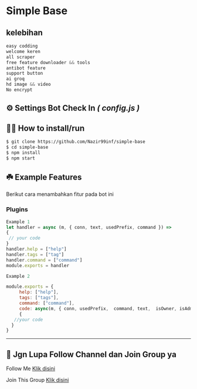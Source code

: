 # **Simple Base** 
## kelebihan
```javascript
easy codding
welcome keren
all scraper
free feature downloader && tools
antibot feature
support button
ai groq
hd image && video
No encrypt
```

## ⚙️ Settings Bot Check In ***( config.js )***


## 👨‍💻 How to install/run


```bash
$ git clone https://github.com/Nazir99inf/simple-base
$ cd simple-base
$ npm install
$ npm start
```

## ☘️ Example Features
Berikut cara menambahkan fitur pada bot ini

### Plugins

```javascript
Example 1
let handler = async (m, { conn, text, usedPrefix, command }) => 
{
 // your code
}
handler.help = ["help"]
handler.tags = ["tag"]
handler.command = ["command"]
module.exports = handler

Example 2

module.exports = {
     help: ["help"],
     tags: ["tags"],
     command: ["command"],
     code: async(m, { conn, usedPrefix,  command, text,  isOwner, isAdmin, isBotAdmin, isPrems, chatUpdate  }) => 
     {
   //your code
  } 
}
```
---  

## 📢 Jgn Lupa Follow Channel dan Join Group ya

<p>Follow Me    <a href="https://whatsapp.com/channel/0029Vb3LR5XD38CUOYS3Ry2B">Klik disini</a></p>

<p>Join This Group   <a href="https://chat.whatsapp.com/DwiyKDLAuwjHqjPasln3WP">Klik disini</a></p>
